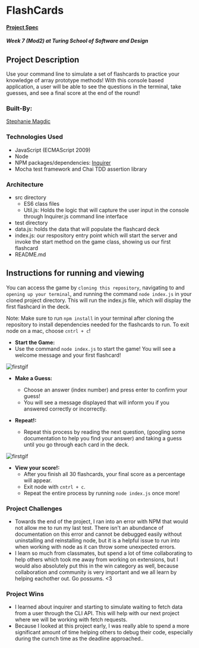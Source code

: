# FlashCards 

#### [Project Spec](https://frontend.turing.edu/projects/flash-cards.html)

##### Week 7 (Mod2) at Turing School of Software and Design

## Project Description

Use your command line to simulate a set of flashcards to practice your knowledge of array prototype methods! With this console based application, a user will be able to see the questions in the terminal, take guesses, and see a final score at the end of the round! 
 
### Built-By:

[Stephanie Magdic](https://github.com/stephaniemagdic)


### Technologies Used 

* JavaScript (ECMAScript 2009)
* Node
* NPM packages/dependencies: [Inquirer](https://www.npmjs.com/package/inquirer)
* Mocha test framework and Chai TDD assertion library


### Architecture

* src directory
  * ES6 class files
  * Util.js: Holds the logic that will capture the user input in the console through Inquirer.js command line interface
* test directory
* data.js: holds the data that will populate the flashcard deck
* index.js: our respository entry point which will start the server and invoke the start method on the game class, showing us our first flashcard
* README.md


## Instructions for running and viewing

You can access the game by `cloning this repository`, navigating to and `opening up your terminal`, and running the command `node index.js` in your cloned project directory. This will run the index.js file, which will display the first flashcard in the deck.

Note: Make sure to run `npm install` in your terminal after cloning the repository to install dependencies needed for the flashcards to run.
To exit node on a mac, choose `cntrl + c`!

* **Start the Game:**  
 * Use the command `node index.js` to start the game! You will see a welcome message and your first flashcard!
  
![firstgif](https://i.ibb.co/nL069gm/flashcards-start.gif)

* **Make a Guess:**  
  * Choose an answer (index number) and press enter to confirm your guess!
  * You will see a message displayed that will inform you if you answered correctly or incorrectly.

* **Repeat!:** 
  * Repeat this process by reading the next question, (googling some documentation to help you find your answer) and taking a guess until you go through each card in the deck.

![firstgif](https://i.ibb.co/cJfHBfJ/flashcards-finish.gif)

* **View your score!:**  
  * After you finish all 30 flashcards, your final score as a percentage will appear.
  * Exit node with `cntrl + c`.
  * Repeat the entire process by running `node index.js` once more!
 

### Project Challenges 
 * Towards the end of the project, I ran into an error with NPM that would not allow me to run my last test. There isn't an abundance of documentation on this error and cannot be debugged easily without uninstalling and reinstalling node, but it is a helpful issue to run into when working with node as it can throw some unexpected errors. 
 * I learn so much from classmates, but spend a lot of time collaborating to help others which took me away from working on extensions, but I would also absolutely put this in the win category as well, because collaboration and community is very important and we all learn by helping eachother out. Go possums. <3
 
### Project Wins
 * I learned about inquirer and starting to simulate waiting to fetch data from a user through the CLI API. This will help with our next project where we will be working with fetch requests.
 * Because I looked at this project early, I was really able to spend a more significant amount of time helping others to debug their code, especially during the curnch time as the deadline approached.. 
